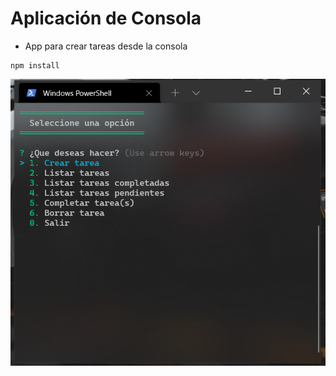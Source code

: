 # Aplicación de Consola

-  App para crear tareas desde la consola

```
npm install

```

![imagen de la app](./img/Screenshot_2.png)
